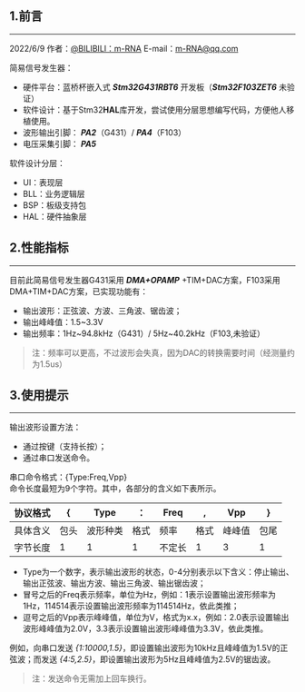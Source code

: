## 1.前言
---
2022/6/9  作者：[@BILIBILI：m-RNA](https://space.bilibili.com/41224928  "@BILIBILI：m-RNA 个人主页")    E-mail：m-RNA@qq.com      

简易信号发生器：
- 硬件平台：蓝桥杯嵌入式 ***Stm32G431RBT6*** 开发板（***Stm32F103ZET6*** 未验证）
- 软件设计：基于Stm32**HAL**库开发，尝试使用分层思想编写代码，方便他人移植使用。
- 波形输出引脚： ***PA2***（G431）/ ***PA4***（F103）
- 电压采集引脚： ***PA5***

软件设计分层：
- UI：表现层
- BLL：业务逻辑层
- BSP：板级支持包
- HAL：硬件抽象层
## 2.性能指标
---
目前此简易信号发生器G431采用 ***DMA+OPAMP*** +TIM+DAC方案，F103采用DMA+TIM+DAC方案，已实现功能有：
- 输出波形：正弦波、方波、三角波、锯齿波；
- 输出峰峰值：1.5~3.3V
- 输出频率：1Hz~94.8kHz（G431）/ 5Hz~40.2kHz（F103,未验证）
> 注：频率可以更高，不过波形会失真，因为DAC的转换需要时间（经测量约为1.5us）
## 3.使用提示
---
输出波形设置方法：
- 通过按键（支持长按）；
- 通过串口发送命令。 

串口命令格式：{Type:Freq,Vpp}  
命令长度最短为9个字符。其中，各部分的含义如下表所示。  

| 协议格式 | {    | Type     | ：   | Freq   | ,    | Vpp    | }    |
| -------- | ---- | -------- | ---- | ------ | ---- | ------ | ---- |
| 具体含义 | 包头 | 波形种类 | 格式 | 频率   | 格式 | 峰峰值 | 包尾 |
| 字节长度 | 1    | 1        | 1    | 不定长 | 1    | 3      | 1    |

- Type为一个数字，表示输出波形的状态，0-4分别表示以下含义：停止输出、输出正弦波、输出方波、输出三角波、输出锯齿波；  
- 冒号之后的Freq表示频率，单位为Hz，例如：1表示设置输出波形频率为1Hz，114514表示设置输出波形频率为114514Hz，依此类推；  
- 逗号之后的Vpp表示峰峰值，单位为V，格式为x.x，例如：2.0表示设置输出波形峰峰值为2.0V，3.3表示设置输出波形峰峰值为3.3V，依此类推。  

例如，向串口发送 *{1:10000,1.5}*，即设置输出波形为10kHz且峰峰值为1.5V的正弦波；而发送 *{4:5,2.5}*，即设置输出波形为5Hz且峰峰值为2.5V的锯齿波。
> 注：发送命令无需加上回车换行。

